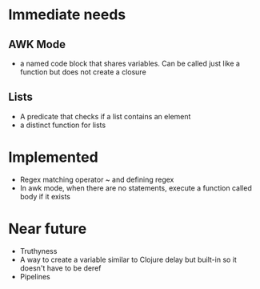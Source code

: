 # Immediate needs
## AWK Mode
- a named code block that shares variables.  Can be called just like a function but does not create a closure

## Lists
- A predicate that checks if a list contains an element
- a distinct function for lists

# Implemented
- Regex matching operator ~ and defining regex
- In awk mode, when there are no statements, execute a function called body if it exists

# Near future
- Truthyness
- A way to create a variable similar to Clojure delay but built-in so it doesn't have to be deref
- Pipelines